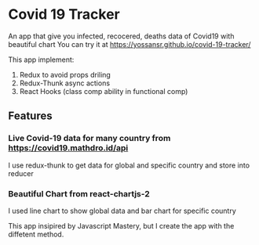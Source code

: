 # Covid 19 Tracker
An app that give you infected, recocered, deaths data of Covid19 with beautiful chart
You can try it at https://yossansr.github.io/covid-19-tracker/

This app implement:
1. Redux to avoid props driling
2. Redux-Thunk async actions
3. React Hooks (class comp ability in functional comp)

## Features
### Live Covid-19 data for many country from https://covid19.mathdro.id/api
I use redux-thunk to get data for global and specific country and store into reducer

### Beautiful Chart from react-chartjs-2
I used line chart to show global data and bar chart for specific country 

This app insipired by Javascript Mastery, but I create the app with the diffetent method.
